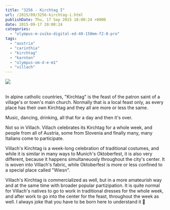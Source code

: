 ```yaml
---
title: "3256 - Kirchtag I"
url: /2015/09/3256-kirchtag-i.html
publishDate: Thu, 17 Sep 2015 18:00:24 +0000
date: 2015-09-17 20:00:24
categories: 
  - "olympus-m-zuiko-digital-ed-40-150mm-f2-8-pro"
tags: 
  - "austria"
  - "carinthia"
  - "kirchtag"
  - "karnten"
  - "olympus-om-d-e-m1"
  - "villach"
---
```

<div class="container">
<div class="center"><a target="_blank" href="https://d25zfm9zpd7gm5.cloudfront.net/1200x1200/2015/20150731_170940_lr.jpg"><img class="webfeedsFeaturedVisual" src="https://d25zfm9zpd7gm5.cloudfront.net/0600x0600/2015/20150731_170940_lr.jpg" /></a></div>
</div>
<br />

In alpine catholic countries, "Kirchtag" is the feast of the patron saint of a village's or town's main church. Normally that is a local feast only, as every place has their own Kirchtag and they all are more or less the same. 

<a target="_blank" href="https://d25zfm9zpd7gm5.cloudfront.net/1200x1200/2015/20150731_164921_lr.jpg"><img style="margin: 0pt 0px 0pt 10px; float: right;" src="https://d25zfm9zpd7gm5.cloudfront.net/0150x0150/2015/20150731_164921_lr.jpg" alt="" border="0" /></a> Music, dancing, drinking, all that for a day and then it's over.

Not so in Villach. Villach celebrates its Kirchtag for a whole week, and people from all of Austria, some from Slovenia and finally many, many Italians come to participate.

<a target="_blank" href="https://d25zfm9zpd7gm5.cloudfront.net/1200x1200/2015/20150731_171300_lr.jpg"><img style="margin: 0pt 10px 0pt 0px; float: left;" src="https://d25zfm9zpd7gm5.cloudfront.net/0150x0150/2015/20150731_171300_lr.jpg" alt="" border="0" /></a> Villach's Kirchtag is a week-long celebration of traditional costumes, and while it is similar in many ways to Munich's Oktoberfest, it is also very different, because it happens simultaneuosly throughout the city's center. It is woven into Villach's fabric, while Oktoberfest is more or less confined to a special place called "Wiesn". 

Villach's Kirchtag is commercialized as well, but in a more amateurish way and at the same time with broader popular partizipation. It is quite normal for Villach's natives to go to work in traditional dresses for the whole week, and after work to go into the center for the feast, throughout the week as well. I always joke that you have to be born here to understand it 🙂
